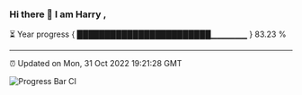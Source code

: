 ### Hi there 👋 I am Harry , 

⏳ Year progress { ████████████████████████▁▁▁▁▁▁ } 83.23 %

---

⏰ Updated on Mon, 31 Oct 2022 19:21:28 GMT

![Progress Bar CI](https://github.com/duykhang68/duykhang68/workflows/Progress%20Bar%20CI/badge.svg)
